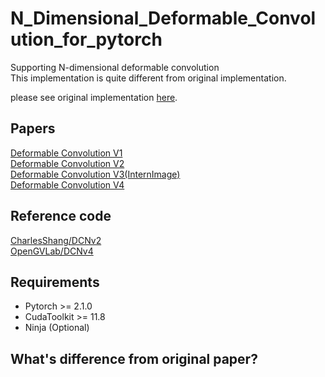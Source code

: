 # N_Dimensional_Deformable_Convolution_for_pytorch
Supporting N-dimensional deformable convolution    
This implementation is quite different from original implementation.   
   
please see original implementation [here](https://github.com/msracver/Deformable-ConvNets).   

## Papers   
[Deformable Convolution V1](https://arxiv.org/abs/1703.06211)   
[Deformable Convolution V2](https://arxiv.org/abs/1811.11168)   
[Deformable Convolution V3(InternImage)](https://arxiv.org/abs/2211.05778)   
[Deformable Convolution V4](https://arxiv.org/abs/2401.06197)   

## Reference code   
[CharlesShang/DCNv2](https://github.com/CharlesShang/DCNv2)   
[OpenGVLab/DCNv4](https://github.com/OpenGVLab/DCNv4)   

## Requirements   
- Pytorch >= 2.1.0
- CudaToolkit >= 11.8
- Ninja (Optional)

## What's difference from original paper?   
